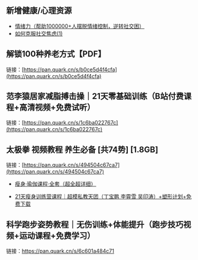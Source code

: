 ## 新增健康/心理资源
- [情绪力（帮助1000000+人摆脱情绪控制，逆转社交困）](https://pan.quark.cn/s/41ce7a0f1c1c)
- [如何克服社交焦虑(1)](https://pan.quark.cn/s/905991acfa60)

## 解锁100种养老方式【PDF】
链接：[https://pan.quark.cn/s/b0ce5d4f4cfa](https://pan.quark.cn/s/b0ce5d4f4cfa)

## 范李猿居家减脂搏击操｜21天零基础训练（B站付费课程+高清视频+免费试听）
链接：[https://pan.quark.cn/s/1c6ba022767c](https://pan.quark.cn/s/1c6ba022767c)

## 太极拳 视频教程 养生必备 [共74势] [1.8GB]
链接：[https://pan.quark.cn/s/494504c67ca7](https://pan.quark.cn/s/494504c67ca7)

- [瘦身·瑜伽课程·全套（超全超详细）](https://pan.quark.cn/s/3abd434d8462)

- [21天瘦身训练营课程｜超模私教天团（丁宝鹏 李霄雪 吴印涛）+塑形计划+免费下载](https://pan.quark.cn/s/0d79343c267b)

## 科学跑步姿势教程｜无伤训练+体能提升（跑步技巧视频+运动课程+免费学习）
链接：https://pan.quark.cn/s/6c601a484c71

